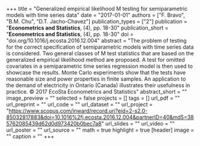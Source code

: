 +++
title = "Generalized empirical likelihood M testing for semiparametric models with time series data"
date = "2017-01-01"
authors = ["F. Bravo", "B.M. Chu", "D.T. Jacho-Chavez"]
publication_types = ["2"]
publication = "**Econometrics and Statistics**, (4), pp. 18-30"
publication_short = "**Econometrics and Statistics**, (4), pp. 18-30"
doi = "doi.org/10.1016/j.ecosta.2016.12.004"
abstract = "The problem of testing for the correct specification of semiparametric models with time series data is considered. Two general classes of M test statistics that are based on the generalized empirical likelihood method are proposed. A test for omitted covariates in a semiparametric time series regression model is then used to showcase the results. Monte Carlo experiments show that the tests have reasonable size and power properties in finite samples. An application to the demand of electricity in Ontario (Canada) illustrates their usefulness in practice. © 2017 EcoSta Econometrics and Statistics"
abstract_short = ""
image_preview = ""
selected = false
projects = []
tags = []
url_pdf = ""
url_preprint = ""
url_code = ""
url_dataset = ""
url_project = "https://www.scopus.com/inward/record.uri?eid=2-s2.0-85032817883&doi=10.1016%2fj.ecosta.2016.12.004&partnerID=40&md5=385762085439d62d0d973420b0bec7a8"
url_slides = ""
url_video = ""
url_poster = ""
url_source = ""
math = true
highlight = true
[header]
image = ""
caption = ""
+++
